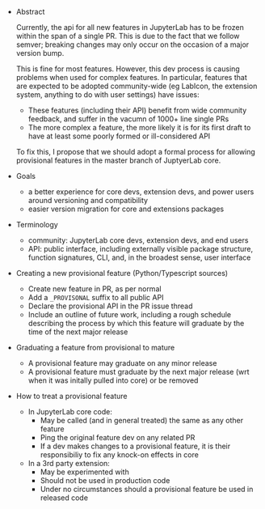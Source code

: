 - Abstract

  Currently, the api for all new features in JupyterLab has to be frozen within the span of a single PR. This is due to the fact that we follow semver; breaking changes may only occur on the occasion of a major version bump.

  This is fine for most features. However, this dev process is causing problems when used for complex features. In particular, features that are expected to be adopted community-wide (eg LabIcon, the extension system, anything to do with user settings) have issues:
    - These features (including their API) benefit from wide community feedback, and suffer in the vacumn of 1000+ line single PRs
    - The more complex a feature, the more likely it is for its first draft to have at least some poorly formed or ill-considered API

  To fix this, I propose that we should adopt a formal process for allowing provisional features in the master branch of JuptyerLab core.

- Goals
  - a better experience for core devs, extension devs, and power users around versioning and compatibility
  - easier version migration for core and extensions packages

- Terminology
  - community: JupyterLab core devs, extension devs, and end users
  - API: public interface, including externally visible package structure, function signatures, CLI, and, in the broadest sense, user interface

- Creating a new provisional feature (Python/Typescript sources)
  - Create new feature in PR, as per normal
  - Add a `_PROVISONAL` suffix to all public API
  - Declare the provisional API in the PR issue thread
  - Include an outline of future work, including a rough schedule describing the process by which this feature will graduate by the time of the next major release

- Graduating a feature from provisional to mature
  - A provisional feature may graduate on any minor release
  - A provisional feature must graduate by the next major release (wrt when it was initally pulled into core) or be removed

- How to treat a provisional feature
  - In JupyterLab core code:
    - May be called (and in general treated) the same as any other feature
    - Ping the original feature dev on any related PR
    - If a dev makes changes to a provisional feature, it is their responsibiliy to fix any knock-on effects in core
  - In a 3rd party extension:
    - May be experimented with
    - Should not be used in production code
    - Under no circumstances should a provisional feature be used in released code

